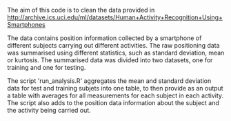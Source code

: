 The aim of this code is to clean the data provided in http://archive.ics.uci.edu/ml/datasets/Human+Activity+Recognition+Using+Smartphones

The data contains position information collected by a smartphone of different subjects carrying out different 
activities. The raw positioning data was summarised using different statistics, such as standard deviation, mean or kurtosis. The summarised data was divided into two datasets, one for training and one for testing. 

The script 'run_analysis.R' aggregates the mean and standard deviation data for test and training subjets into 
one table, to then provide as an output a table with averages for all measurements for each subject in each activity. 
The script also adds to the position data information about the subject and the activity being carried out. 
